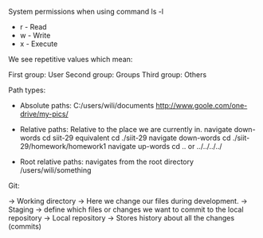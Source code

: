 System permissions when using command ls -l

- r - Read
- w - Write
- x - Execute

We see repetitive values which mean:

First group: User
Second group: Groups
Third group: Others

Path types:

- Absolute paths:
  C:/users/wili/documents
  http://www.goole.com/one-drive/my-pics/

- Relative paths:
  Relative to the place we are currently in.
  navigate down-words cd siit-29 equivalent cd ./siit-29
  navigate down-words cd ./siit-29/homework/homework1
  navigate up-words cd .. or ../../../../

- Root relative paths:
  navigates from the root directory /users/wili/something

Git:

-> Working directory -> Here we change our files during development.
-> Staging -> define which files or changes we want to commit to the local repository
-> Local repository -> Stores history about all the changes (commits) 

